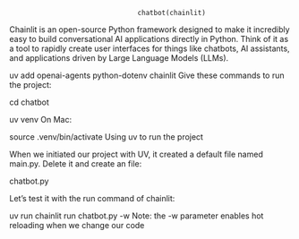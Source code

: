                                     chatbot(chainlit)
Chainlit is an open-source Python framework designed to make it incredibly easy to build conversational AI applications directly in Python.
Think of it as a tool to rapidly create user interfaces for things like chatbots, AI assistants, and applications driven by Large Language Models (LLMs).

uv add openai-agents python-dotenv chainlit
Give these commands to run the project:

cd chatbot

uv venv
On Mac:

source .venv/bin/activate
Using uv to run the project

When we initiated our project with UV, it created a default file named main.py. Delete it and create an file:

chatbot.py

Let’s test it with the run command of chainlit:

uv run chainlit run chatbot.py -w
Note: the -w parameter enables hot reloading when we change our code
